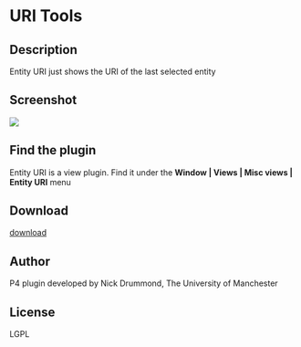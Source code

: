# URI Tools #

## Description ##

Entity URI just shows the URI of the last selected entity

## Screenshot ##

<img src='http://www.co-ode.org/downloads/protege-x/plugins/images/entity-uri-view.png' />

## Find the plugin ##

Entity URI is a view plugin. Find it under the **Window | Views | Misc views | Entity URI** menu

## Download ##

[download](http://code.google.com/p/co-ode-owl-plugins/downloads/list?q=uri)

## Author ##

P4 plugin developed by Nick Drummond, The University of Manchester

## License ##

LGPL